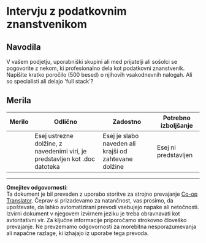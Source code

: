 <!--
CO_OP_TRANSLATOR_METADATA:
{
  "original_hash": "70d65aeddc06170bc1aed5b27805f930",
  "translation_date": "2025-09-05T12:46:19+00:00",
  "source_file": "1-Introduction/4-techniques-of-ML/assignment.md",
  "language_code": "sl"
}
-->
# Intervju z podatkovnim znanstvenikom

## Navodila

V vašem podjetju, uporabniški skupini ali med prijatelji ali sošolci se pogovorite z nekom, ki profesionalno dela kot podatkovni znanstvenik. Napišite kratko poročilo (500 besed) o njihovih vsakodnevnih nalogah. Ali so specialisti ali delajo 'full stack'?

## Merila

| Merilo  | Odlično                                                                            | Zadostno                                                          | Potrebno izboljšanje  |
| --------| ----------------------------------------------------------------------------------- | ----------------------------------------------------------------- | --------------------- |
|         | Esej ustrezne dolžine, z navedenimi viri, je predstavljen kot .doc datoteka         | Esej je slabo naveden ali krajši od zahtevane dolžine             | Esej ni predstavljen  |

---

**Omejitev odgovornosti**:  
Ta dokument je bil preveden z uporabo storitve za strojno prevajanje [Co-op Translator](https://github.com/Azure/co-op-translator). Čeprav si prizadevamo za natančnost, vas prosimo, da upoštevate, da lahko avtomatizirani prevodi vsebujejo napake ali netočnosti. Izvirni dokument v njegovem izvirnem jeziku je treba obravnavati kot avtoritativni vir. Za ključne informacije priporočamo strokovno človeško prevajanje. Ne prevzemamo odgovornosti za morebitna nesporazumevanja ali napačne razlage, ki izhajajo iz uporabe tega prevoda.